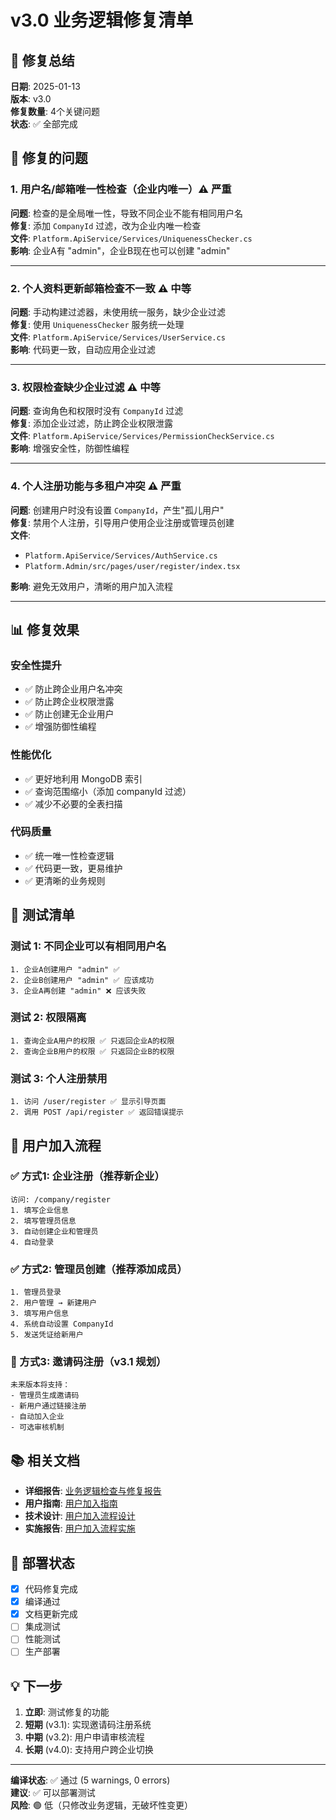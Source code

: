 # v3.0 业务逻辑修复清单

## 🎯 修复总结

**日期**: 2025-01-13  
**版本**: v3.0  
**修复数量**: 4个关键问题  
**状态**: ✅ 全部完成

## 🐛 修复的问题

### 1. 用户名/邮箱唯一性检查（企业内唯一）⚠️ 严重

**问题**: 检查的是全局唯一性，导致不同企业不能有相同用户名  
**修复**: 添加 `CompanyId` 过滤，改为企业内唯一检查  
**文件**: `Platform.ApiService/Services/UniquenessChecker.cs`  
**影响**: 企业A有 "admin"，企业B现在也可以创建 "admin"

---

### 2. 个人资料更新邮箱检查不一致 ⚠️ 中等

**问题**: 手动构建过滤器，未使用统一服务，缺少企业过滤  
**修复**: 使用 `UniquenessChecker` 服务统一处理  
**文件**: `Platform.ApiService/Services/UserService.cs`  
**影响**: 代码更一致，自动应用企业过滤

---

### 3. 权限检查缺少企业过滤 ⚠️ 中等

**问题**: 查询角色和权限时没有 `CompanyId` 过滤  
**修复**: 添加企业过滤，防止跨企业权限泄露  
**文件**: `Platform.ApiService/Services/PermissionCheckService.cs`  
**影响**: 增强安全性，防御性编程

---

### 4. 个人注册功能与多租户冲突 ⚠️ 严重

**问题**: 创建用户时没有设置 `CompanyId`，产生"孤儿用户"  
**修复**: 禁用个人注册，引导用户使用企业注册或管理员创建  
**文件**: 
- `Platform.ApiService/Services/AuthService.cs`
- `Platform.Admin/src/pages/user/register/index.tsx`

**影响**: 避免无效用户，清晰的用户加入流程

---

## 📊 修复效果

### 安全性提升
- ✅ 防止跨企业用户名冲突
- ✅ 防止跨企业权限泄露  
- ✅ 防止创建无企业用户
- ✅ 增强防御性编程

### 性能优化
- ✅ 更好地利用 MongoDB 索引
- ✅ 查询范围缩小（添加 companyId 过滤）
- ✅ 减少不必要的全表扫描

### 代码质量
- ✅ 统一唯一性检查逻辑
- ✅ 代码更一致，更易维护
- ✅ 更清晰的业务规则

## 🧪 测试清单

### 测试 1: 不同企业可以有相同用户名
```
1. 企业A创建用户 "admin" ✅
2. 企业B创建用户 "admin" ✅ 应该成功
3. 企业A再创建 "admin" ❌ 应该失败
```

### 测试 2: 权限隔离
```
1. 查询企业A用户的权限 ✅ 只返回企业A的权限
2. 查询企业B用户的权限 ✅ 只返回企业B的权限
```

### 测试 3: 个人注册禁用
```
1. 访问 /user/register ✅ 显示引导页面
2. 调用 POST /api/register ✅ 返回错误提示
```

## 📝 用户加入流程

### ✅ 方式1: 企业注册（推荐新企业）
```
访问: /company/register
1. 填写企业信息
2. 填写管理员信息
3. 自动创建企业和管理员
4. 自动登录
```

### ✅ 方式2: 管理员创建（推荐添加成员）
```
1. 管理员登录
2. 用户管理 → 新建用户
3. 填写用户信息
4. 系统自动设置 CompanyId
5. 发送凭证给新用户
```

### 🚧 方式3: 邀请码注册（v3.1 规划）
```
未来版本将支持：
- 管理员生成邀请码
- 新用户通过链接注册
- 自动加入企业
- 可选审核机制
```

## 📚 相关文档

- **详细报告**: [业务逻辑检查与修复报告](docs/reports/BUSINESS-LOGIC-REVIEW-AND-FIXES.md)
- **用户指南**: [用户加入指南](docs/features/USER-ONBOARDING-GUIDE.md)
- **技术设计**: [用户加入流程设计](docs/features/USER-JOIN-COMPANY-DESIGN.md)
- **实施报告**: [用户加入流程实施](docs/reports/USER-JOIN-FLOW-IMPLEMENTATION.md)

## 🚀 部署状态

- [x] 代码修复完成
- [x] 编译通过
- [x] 文档更新完成
- [ ] 集成测试
- [ ] 性能测试
- [ ] 生产部署

## 💡 下一步

1. **立即**: 测试修复的功能
2. **短期** (v3.1): 实现邀请码注册系统
3. **中期** (v3.2): 用户申请审核流程
4. **长期** (v4.0): 支持用户跨企业切换

---

**编译状态**: ✅ 通过 (5 warnings, 0 errors)  
**建议**: ✅ 可以部署测试  
**风险**: 🟢 低（只修改业务逻辑，无破坏性变更）

